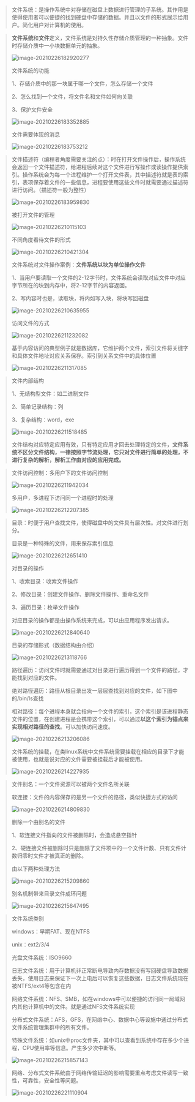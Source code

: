 > 文件系统：是操作系统中对存储在磁盘上数据进行管理的子系统。其作用是使得使用者可以便捷的找到硬盘中存储的数据。并且以文件的形式展示给用户。简化用户对计算机的使用。

> **文件系统**和**文件**定义，文件系统是对持久性存储介质管理的一种抽象。文件时存储介质中一小块数据单元的抽象。
>
> ![image-20210226182920277](image\image-20210226182920277.png)
>
> 文件系统的功能
>
> 1、存储介质中的那一块属于哪一个文件，怎么存储一个文件
>
> 2、怎么找到一个文件，将文件名和文件如何向关联
>
> 3、保护文件安全
>
> ![image-20210226183352885](image\image-20210226183352885.png)
>
> 文件需要体现的消息
>
> ![image-20210226183753212](image\image-20210226183753212.png)

> 文件描述符（编程者角度需要关注的点）：时在打开文件操作后，操作系统会返回一个文件描述符，给进程后续对这个文件进行写操作或读操作提供索引。操作系统会为每一个进程维护一个打开文件表，其中描述符就是表的索引，表项保存着文件的一些信息，进程要使用这些文件时就需要通过描述符进行访问。（描述符一般为整性）
>
> ![image-20210226183959830](image\image-20210226183959830.png)
>
> 被打开文件的管理
>
> ![image-20210226210115103](image\image-20210226210115103.png)
>
> 不同角度看待文件的形式
>
> ![image-20210226210421304](image\image-20210226210421304.png)
>
> 文件系统对文件操作案例：**文件系统以块为单位操作文件**
>
> 1、当用户要读取一个文件的2-12字节时，文件系统会读取对应文件中对应字节所在的块到内存中，将2-12字节的内容返回。
>
> 2、写内容时也是，读取块，将内如写入块，将块写回磁盘
>
> ![image-20210226210635955](image\image-20210226210635955.png)
>
> 访问文件的方式
>
> ![image-20210226211232082](image\image-20210226211232082.png)
>
> 基于内容访问的典型例子就是数据库，它维护两个文件，索引文件将关键字和具体文件地址对应关系保存。索引到关系文件中的具体位置
>
> ![image-20210226211317085](image\image-20210226211317085.png)

> 文件内部结构
>
> 1、无结构型文件：如二进制文件
>
> 2、简单记录结构：列
>
> 3、复杂结构：word，exe
>
> ![image-20210226211518485](image\image-20210226211518485.png)
>
> 文件结构对应特定应用有效，只有特定应用才回去处理特定的文件，**文件系统不区分文件结构，一律按照字节流处理，它只对文件进行简单的处理，不进行复杂的解析，解析工作由对应的应用完成。**

> 文件访问控制：多用户下的文件访问控制
>
> ![image-20210226211942034](image\image-20210226211942034.png)
>
> 多用户，多进程下访问同一个进程时的处理
>
> ![image-20210226212207385](image\image-20210226212207385.png)

> 目录：时便于用户查找文件，使得磁盘中的文件具有层次性。对文件进行划分。
>
> 目录是一种特殊的文件，用来保存索引信息
>
> ![image-20210226212651410](image\image-20210226212651410.png)
>
> 对目录的操作
>
> 1、收索目录：收索文件操作
>
> 2、修改目录：创建文件操作、删除文件操作、重命名文件
>
> 3、遍历目录：枚举文件操作
>
> 对应目录的操作都是由操作系统来完成，可以由应用程序发出请求。
>
> ![image-20210226212840640](image\image-20210226212840640.png)
>
> 目录的存储形式（数据结构由介绍）
>
> ![image-20210226213118766](image\image-20210226213118766.png)
>
> 路径遍历：访问文件时就需要通过对目录进行遍历得到一个文件的路径，才能找到对应的文件。
>
> 绝对路径遍历：路径从根目录出发一层层查找到对应的文件，如下图中的/bin/ls查找
>
> 相对路径：每个进程本身就会指向一个文件的索引，这个索引是该进程静态文件的位置，在创建进程是会携带这个索引，可以通过**以这个索引为锚点来实现相对路径的查找**。可以加快访问速度。
>
> ![image-20210226213206086](image\image-20210226213206086.png)
>
> 文件系统的挂载，在类linux系统中文件系统需要挂载在相应的目录下才能被使用，也就是说对应的文件需要被挂载后才能被使用。
>
> ![image-20210226214227935](image\image-20210226214227935.png)

> 文件别名：一个文件资源可以被两个文件名所关联
>
> 软连接：文件的内容保存的是另一个文件的路径，类似快捷方式的访问
>
> ![image-20210226214809830](image\image-20210226214809830.png)
>
> 删除一个由别名的文件
>
> 1、软连接文件指向的文件被删除时，会造成悬空指针
>
> 2、硬连接文件被删除时只是删除了文件项中的一个文件计数、只有文件计数归零时文件才被真正的删除。
>
> 由以下两种处理方法
>
> ![image-20210226215209860](image\image-20210226215209860.png)
>
> 别名机制带来目录文件成环问题
>
> ![image-20210226215647495](image\image-20210226215647495.png)

> 文件系统类别
>
> windows：早期FAT、现在NTFS
>
> unix：ext2/3/4
>
> 光盘文件系统：ISO9660
>
> 日志文件系统：用于计算机非正常断电导致内存数据没有写回硬盘导致数据丢失，使用日志来保证下一次上电后可以恢复这些数据，日志文件系统现在被NTFS/ext4等包含在内
>
> 网络文件系统：NFS、SMB，如在windows中可以便捷的访问同一局域网内其他计算机中的文件。就是通过NFS文件系统实现
>
> 分布式文件系统：AFS，GFS，在网络中心、数据中心等设施中通过分布式文件系统管理集群中的所有文件。
>
> 特殊文件系统：如unix中proc文件夹，其中可以查看到系统中存在多少个进程，CPU使用率等信息。产生多少次中断等。
>
> ![image-20210226215857143](image\image-20210226215857143.png)

> 网络、分布式文件系统由于网络传输延迟的影响需要重点考虑文件读写一致性，可靠性，安全性等问题。
>
> ![image-20210226221110904](image\image-20210226221110904.png)